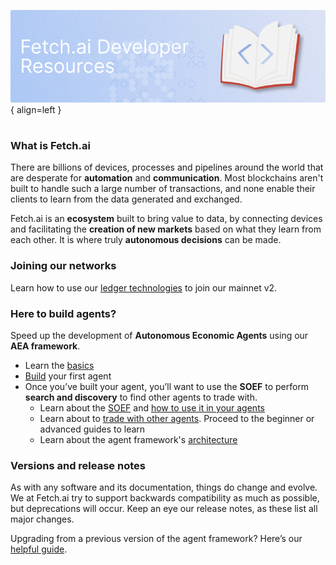 ![Image title](./images/Header.png){ align=left }

#

### What is Fetch.ai

There are billions of devices, processes and pipelines around the world that are desperate for **automation** and **communication**. Most blockchains aren't built to handle such a large number of transactions, and none enable their clients to learn from the data generated and exchanged.

Fetch.ai is an **ecosystem** built to bring value to data, by connecting devices and facilitating the **creation of new markets** based on what they learn from each other. It is where truly **autonomous decisions** can be made.

### Joining our networks

Learn how to use our [ledger technologies](../ledger_v2) to join our mainnet v2.

### Here to build agents?

Speed up the development of **Autonomous Economic Agents** using our **AEA framework**.

* Learn the [basics](../aea/agent-oriented-development)
* [Build](../aea/quickstart) your first agent
* Once you’ve built your agent, you’ll want to use the **SOEF** to perform **search and discovery** to find other agents to trade with.
    * Learn about the [SOEF](../soef/simple-oef) and [how to use it in your agents](../aea/simple-oef-usage)
    * Learn about to [trade with other agents](../aea/generic-skills-step-by-step). Proceed to the beginner or advanced guides to learn
    * Learn about the agent framework's [architecture](../aea/diagram)

### Versions and release notes

As with any software and its documentation, things do change and evolve. We at Fetch.ai try to support backwards compatibility as much as possible, but deprecations will occur. Keep an eye our release notes, as these list all major changes.

Upgrading from a previous version of the agent framework? Here’s our [helpful guide](../aea/upgrading).
